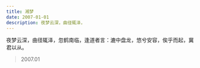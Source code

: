 ```yaml
---
title: 湘梦
date: 2007-01-01
description: 夜梦云深，曲径辄泽，
---
```


夜梦云深，曲径辄泽，忽鹤南临，逢道者言：漉中盘龙，悠兮安容，俟乎而起，冀君以从。

> 2007.01